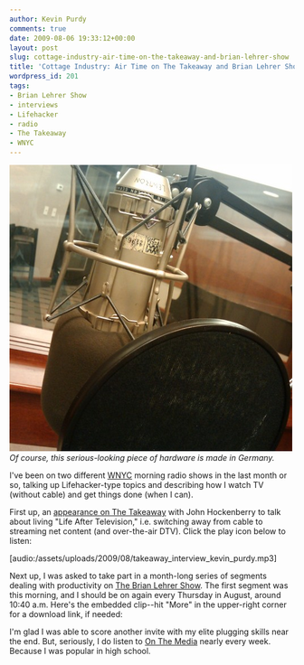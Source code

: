 ```yaml
---
author: Kevin Purdy
comments: true
date: 2009-08-06 19:33:12+00:00
layout: post
slug: cottage-industry-air-time-on-the-takeaway-and-brian-lehrer-show
title: 'Cottage Industry: Air Time on The Takeaway and Brian Lehrer Show'
wordpress_id: 201
tags:
- Brian Lehrer Show
- interviews
- Lifehacker
- radio
- The Takeaway
- WNYC
---
```


![serious_mic](/assets/uploads/2009/08/serious_mic.jpg)
_Of course, this serious-looking piece of hardware is made in Germany._

I've been on two different [WNYC](http://wnyc.org) morning radio shows in the last month or so, talking up Lifehacker-type topics and describing how I watch TV (without cable) and get things done (when I can).

First up, an [appearance on The Takeaway](http://www.thetakeaway.org/stories/2009/jul/09/life-after-television/) with John Hockenberry to talk about living "Life After Television," i.e. switching away from cable to streaming net content (and over-the-air DTV). Click the play icon below to listen:

[audio:/assets/uploads/2009/08/takeaway_interview_kevin_purdy.mp3]

Next up, I was asked to take part in a month-long series of segments dealing with productivity on [The Brian Lehrer Show](http://www.wnyc.org/shows/bl/episodes/2009/08/06/segments/138135). The first segment was this morning, and I should be on again every Thursday in August, around 10:40 a.m. Here's the embedded clip--hit "More" in the upper-right corner for a download link, if needed:



I'm glad I was able to score another invite with my elite plugging skills near the end. But, seriously, I do listen to [On The Media](http://www.onthemedia.org/) nearly every week. Because I was popular in high school.
